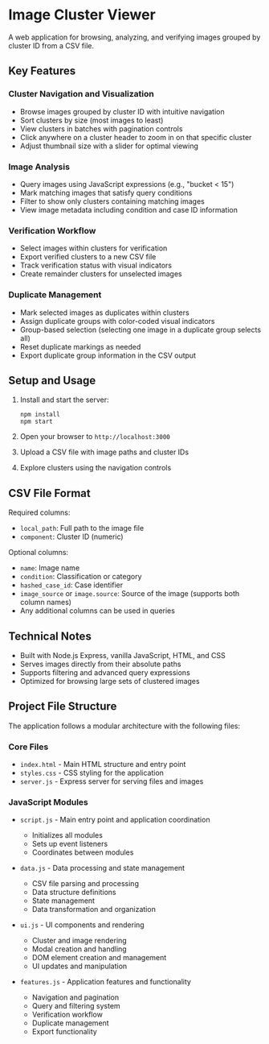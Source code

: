 # Image Cluster Viewer

A web application for browsing, analyzing, and verifying images grouped by cluster ID from a CSV file.

## Key Features

### Cluster Navigation and Visualization
- Browse images grouped by cluster ID with intuitive navigation
- Sort clusters by size (most images to least)
- View clusters in batches with pagination controls
- Click anywhere on a cluster header to zoom in on that specific cluster
- Adjust thumbnail size with a slider for optimal viewing

### Image Analysis
- Query images using JavaScript expressions (e.g., "bucket < 15")
- Mark matching images that satisfy query conditions
- Filter to show only clusters containing matching images
- View image metadata including condition and case ID information

### Verification Workflow
- Select images within clusters for verification
- Export verified clusters to a new CSV file
- Track verification status with visual indicators
- Create remainder clusters for unselected images

### Duplicate Management
- Mark selected images as duplicates within clusters
- Assign duplicate groups with color-coded visual indicators
- Group-based selection (selecting one image in a duplicate group selects all)
- Reset duplicate markings as needed
- Export duplicate group information in the CSV output

## Setup and Usage

1. Install and start the server:
   ```
   npm install
   npm start
   ```

2. Open your browser to `http://localhost:3000`

3. Upload a CSV file with image paths and cluster IDs

4. Explore clusters using the navigation controls

## CSV File Format

Required columns:
- `local_path`: Full path to the image file
- `component`: Cluster ID (numeric)

Optional columns:
- `name`: Image name
- `condition`: Classification or category
- `hashed_case_id`: Case identifier
- `image_source` or `image.source`: Source of the image (supports both column names)
- Any additional columns can be used in queries

## Technical Notes

- Built with Node.js Express, vanilla JavaScript, HTML, and CSS
- Serves images directly from their absolute paths
- Supports filtering and advanced query expressions
- Optimized for browsing large sets of clustered images

## Project File Structure

The application follows a modular architecture with the following files:

### Core Files
- `index.html` - Main HTML structure and entry point
- `styles.css` - CSS styling for the application
- `server.js` - Express server for serving files and images

### JavaScript Modules
- `script.js` - Main entry point and application coordination
  - Initializes all modules
  - Sets up event listeners
  - Coordinates between modules

- `data.js` - Data processing and state management
  - CSV file parsing and processing
  - Data structure definitions
  - State management
  - Data transformation and organization

- `ui.js` - UI components and rendering
  - Cluster and image rendering
  - Modal creation and handling
  - DOM element creation and management
  - UI updates and manipulation

- `features.js` - Application features and functionality
  - Navigation and pagination
  - Query and filtering system
  - Verification workflow
  - Duplicate management
  - Export functionality
